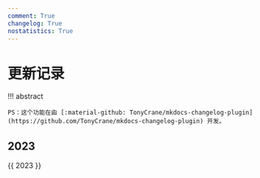 ```yaml
---
comment: True
changelog: True
nostatistics: True
---
```


# 更新记录

!!! abstract

    PS：这个功能在由 [:material-github: TonyCrane/mkdocs-changelog-plugin](https://github.com/TonyCrane/mkdocs-changelog-plugin) 开发。

<style>
.md-typeset h2 {
    margin-top: 0em;
}
</style>

## 2023
{{ 2023 }}

